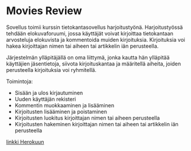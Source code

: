 # Movies Review

Sovellus toimii kurssin tietokantasovellus harjoitustyönä. Harjoitustyössä tehdään elokuvaforuumi, jossa käyttäjät voivat kirjoittaa tietokantaan arvosteluja elokuvista ja kommentoida muiden kirjoituksia. Kirjoituksia voi hakea kirjoittajan nimen tai aiheen tai artikkelin iän perusteella.

Järjestelmän ylläpitäjällä on oma liittymä, jonka kautta hän ylläpitää käyttäjien jäsentietoja, siivota kirjoituskantaa ja määritellä aiheita, joiden perusteella kirjoituksia voi ryhmitellä. 

Toimintoja: 
- Sisään ja ulos kirjautuminen
- Uuden käyttäjän rekisteri
- Kommentin muokkaaminen ja lisääminen
- Kirjoitusten lisääminen ja poistaminen
- Kirjoitusten luokitus kirjoittajan nimen tai aiheen perusteella
- Kirjoitusten hakeminen kirjoittajan nimen tai aiheen tai artikkelin iän perusteella

[linkki Herokuun](https://tsoha-python-moviescomment.herokuapp.com/demo)
